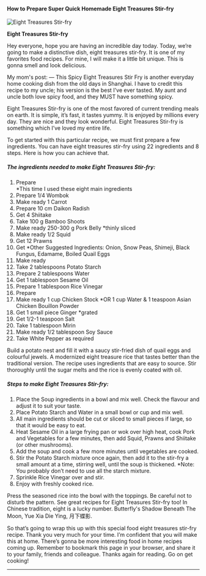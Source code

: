             

#### How to Prepare Super Quick Homemade Eight Treasures Stir-fry

![Eight Treasures Stir-fry](https://img-global.cpcdn.com/recipes/8257d79638caee3c/751x532cq70/eight-treasures-stir-fry-recipe-main-photo.jpg)

**Eight Treasures Stir-fry**

Hey everyone, hope you are having an incredible day today. Today, we’re going to make a distinctive dish, eight treasures stir-fry. It is one of my favorites food recipes. For mine, I will make it a little bit unique. This is gonna smell and look delicious.

My mom's post: — This Spicy Eight Treasures Stir Fry is another everyday home cooking dish from the old days in Shanghai. I have to credit this recipe to my uncle; his version is the best I've ever tasted. My aunt and uncle both love spicy food, and they MUST have something spicy.

Eight Treasures Stir-fry is one of the most favored of current trending meals on earth. It is simple, it’s fast, it tastes yummy. It is enjoyed by millions every day. They are nice and they look wonderful. Eight Treasures Stir-fry is something which I’ve loved my entire life.

To get started with this particular recipe, we must first prepare a few ingredients. You can have eight treasures stir-fry using 22 ingredients and 8 steps. Here is how you can achieve that.

##### The ingredients needed to make Eight Treasures Stir-fry:

1.  Prepare <Main Ingredients> \*This time I used these eight main ingredients
2.  Prepare 1/4 Wombok
3.  Make ready 1 Carrot
4.  Prepare 10 cm Daikon Radish
5.  Get 4 Shiitake
6.  Take 100 g Bamboo Shoots
7.  Make ready 250-300 g Pork Belly \*thinly sliced
8.  Make ready 1/2 Squid
9.  Get 12 Prawns
10.  Get \*Other Suggested Ingredients: Onion, Snow Peas, Shimeji, Black Fungus, Edamame, Boiled Quail Eggs
11.  Make ready <Other Ingredients>
12.  Take 2 tablespoons Potato Starch
13.  Prepare 2 tablespoons Water
14.  Get 1 tablespoon Sesame Oil
15.  Prepare 1 tablespoon Rice Vinegar
16.  Prepare <Soup Ingredients>
17.  Make ready 1 cup Chicken Stock \*OR 1 cup Water & 1 teaspoon Asian Chicken Bouillon Powder
18.  Get 1 small piece Ginger \*grated
19.  Get 1/2-1 teaspoon Salt
20.  Take 1 tablespoon Mirin
21.  Make ready 1/2 tablespoon Soy Sauce
22.  Take White Pepper as required

Build a potato nest and fill it with a saucy stir-fried dish of quail eggs and colourful jewels. A modernized eight treasure rice that tastes better than the traditional version. The recipe uses ingredients that are easy to source. Stir thoroughly until the sugar melts and the rice is evenly coated with oil.

##### Steps to make Eight Treasures Stir-fry:

1.  Place the Soup ingredients in a bowl and mix well. Check the flavour and adjust it to suit your taste.
2.  Place Potato Starch and Water in a small bowl or cup and mix well.
3.  All main ingredients should be cut or sliced to small pieces if large, so that it would be easy to eat.
4.  Heat Sesame Oil in a large frying pan or wok over high heat, cook Pork and Vegetables for a few minutes, then add Squid, Prawns and Shiitake (or other mushrooms).
5.  Add the soup and cook a few more minutes until vegetables are cooked.
6.  Stir the Potato Starch mixture once again, then add it to the stir-fry a small amount at a time, stirring well, until the soup is thickened. \*Note: You probably don’t need to use all the starch mixture.
7.  Sprinkle Rice Vinegar over and stir.
8.  Enjoy with freshly cooked rice.

Press the seasoned rice into the bowl with the toppings. Be careful not to disturb the pattern. See great recipes for Eight Treasures Stir-fry too! In Chinese tradition, eight is a lucky number. Butterfly's Shadow Beneath The Moon, Yue Xia Die Ying, 月下蝶影.

So that’s going to wrap this up with this special food eight treasures stir-fry recipe. Thank you very much for your time. I’m confident that you will make this at home. There’s gonna be more interesting food in home recipes coming up. Remember to bookmark this page in your browser, and share it to your family, friends and colleague. Thanks again for reading. Go on get cooking!

* * *